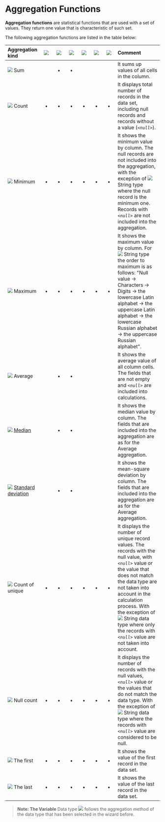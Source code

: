 # Aggregation Functions

**Aggregation functions** are statistical functions that are used with a set of values. They return one value that is characteristic of such set.

The following aggregation functions are listed in the table below:

|Aggregation kind|![](../../images/icons/data-types/string_default.svg)|![](../../images/icons/data-types/integer_default.svg)|![](../../images/icons/data-types/float_default.svg)|![](../../images/icons/data-types/boolean_default.svg)|![](../../images/icons/data-types/datetime_default.svg)|![](../../images/icons/data-types/variant_default.svg)|Comment|
|:-|:-:|:-:|:-:|:-:|:-:|:-:|:-|
|![](../../images/icons/aggregations/factor-sum_default.svg) Sum||**•**|**•**||||It sums up values of all cells in the column.
|![](../../images/icons/aggregations/factor-count_default.svg) Count|**•**|**•**|**•**|**•**|**•**|**•**|It displays total number of records in the data set, including null records and records without a value (*`<null>`*).|
|![](../../images/icons/aggregations/factor-min_default.svg) Minimum|**•**|**•**|**•**|**•**|**•**|**•**|It shows the minimum value by column. The null records are not included into the aggregation, with the exception of ![](../../images/icons/data-types/string_default.svg) String type where the null record is the minimum one. Records with *`<null>`* are not included into the aggregation.|
|![](../../images/icons/aggregations/factor-max_default.svg) Maximum|**•**|**•**|**•**|**•**|**•**|**•**|It shows the maximum value by column. For ![](../../images/icons/data-types/string_default.svg) String type the order to maximum is as follows: "Null value → Characters → Digits → the lowercase Latin alphabet → the uppercase Latin alphabet → the lowercase Russian alphabet → the uppercase Russian alphabet".|
|![](../../images/icons/aggregations/factor-avg_default.svg) Average||**•**|**•**||||It shows the average value of all column cells. The fields that are not empty and *`<null>`* are included into calculations.|
|![](../../images/icons/aggregations/factor-median_default.svg) [Median](https://wiki.loginom.ru/articles/median.html)||**•**|**•**||||It shows the median value by column. The fields that are included into the aggregation are as for the Average aggregation.|
|![](../../images/icons/aggregations/factor-stddev_default.svg) [Standard deviation](https://wiki.loginom.ru/articles/mean-square-deviation.html)||**•**|**•**||||It shows the mean-square deviation by column. The fields that are included into the aggregation are as for the Average aggregation.|
|![](../../images/icons/aggregations/factor-unique-count_default.svg) Count of unique|**•**|**•**|**•**|**•**|**•**|**•**|It displays the number of unique record values. The records with the null value, with *`<null>`* value or the value that does not match the data type are not taken into account in the calculation process. With the exception of ![](../../images/icons/data-types/string_default.svg) String data type where only the records with *`<null>`* value are not taken into account.|
|![](../../images/icons/aggregations/factor-null-count_default.svg) Null count|**•**|**•**|**•**|**•**|**•**|**•**|It displays the number of records with the null values, *`<null>`* value or the values that do not match the data type. With the exception of ![](../../images/icons/data-types/string_default.svg) String data type where the records with *`<null>`* value are considered to be null.|
|![](../../images/icons/aggregations/factor-stat-first_default.svg) The first|**•**|**•**|**•**|**•**|**•**|**•**|It shows the value of the first record in the data set.|
|![](../../images/icons/aggregations/factor-stat-last_default.svg) The last|&nbsp;&nbsp;**•**&nbsp;&nbsp;|&nbsp;&nbsp;**•**&nbsp;&nbsp;|&nbsp;&nbsp;**•**&nbsp;&nbsp;|&nbsp;&nbsp;**•**&nbsp;&nbsp;|&nbsp;&nbsp;**•**&nbsp;&nbsp;|&nbsp;&nbsp;**•**&nbsp;&nbsp;|It shows the value of the last record in the data set.|


> **Note: The Variable** Data type ![](../../images/icons/data-types/variant_default.svg) follows the aggregation method of the data type that has been selected in the wizard before.
